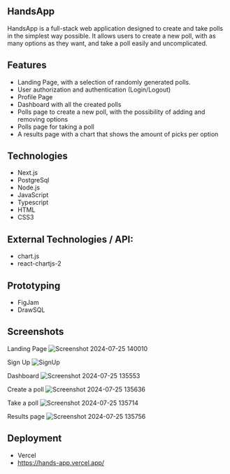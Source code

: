 ## HandsApp

HandsApp is a full-stack web application designed to create and take polls in the simplest way possible. It allows users to create a new poll, with as many options as they want, and take a poll easily and uncomplicated.

## Features

- Landing Page, with a selection of randomly generated polls.
- User authorization and authentication (Login/Logout)
- Profile Page
- Dashboard with all the created polls
- Polls page to create a new poll, with the possibility of adding and removing options
- Polls page for taking a poll
- A results page with a chart that shows the amount of picks per option

## Technologies

- Next.js
- PostgreSql
- Node.js
- JavaScript
- Typescript
- HTML
- CSS3

## External Technologies / API:

- chart.js
- react-chartjs-2

## Prototyping

- FigJam
- DrawSQL

## Screenshots

Landing Page
![Screenshot 2024-07-25 140010](https://github.com/user-attachments/assets/254aa6fb-ee32-478a-af2a-8bcdd4da806a)

Sign Up
![SignUp](https://github.com/user-attachments/assets/3d094281-3a38-48e1-b417-20ede1ad0d4b)

Dashboard
![Screenshot 2024-07-25 135553](https://github.com/user-attachments/assets/9d127bed-de1c-47c4-8f52-f627d6b1cd32)

Create a poll
![Screenshot 2024-07-25 135636](https://github.com/user-attachments/assets/24a4e362-ad45-4a89-b510-17607f3d78c5)

Take a poll
![Screenshot 2024-07-25 135714](https://github.com/user-attachments/assets/97657faf-e081-4b8f-b653-fc53e15467a7)

Results page
![Screenshot 2024-07-25 135756](https://github.com/user-attachments/assets/b36075c5-d3da-401f-845f-64d1ad77af2a)

## Deployment

- Vercel
- https://hands-app.vercel.app/
